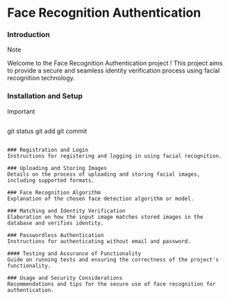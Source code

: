 # Face Recognition Authentication
### Introduction
> [!NOTE]
> Welcome to the Face Recognition Authentication project ! This project aims to provide a secure and seamless identity verification process using facial recognition technology.

### Installation and Setup
> [!IMPORTANT]
> ```
git status
git add
git commit
 ```

### Registration and Login
Instructions for registering and logging in using facial recognition.

### Uploading and Storing Images
Details on the process of uploading and storing facial images, including supported formats.

### Face Recognition Algorithm
Explanation of the chosen face detection algorithm or model.

### Matching and Identity Verification
Elaboration on how the input image matches stored images in the database and verifies identity.

### Passwordless Authentication
Instructions for authenticating without email and password.

#### Testing and Assurance of Functionality
Guide on running tests and ensuring the correctness of the project's functionality.

### Usage and Security Considerations
Recommendations and tips for the secure use of face recognition for authentication.
